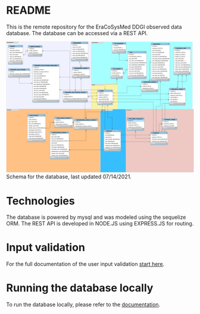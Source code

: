 # README

This is the remote repository for the EraCoSysMed DDGI observed data database.
The database can be accessed via a REST API.

<img src="./schema/database_schema_30_06_2021.svg">
Schema for the database, last updated 07/14/2021.

# Technologies
The database is powered by mysql and was modeled using the sequelize ORM.
The REST API is developed in NODE.JS using EXPRESS.JS for routing. 

# Input validation

For the full documentation of the user input validation [start here](./docs/validation/_profile.md).


# Running the database locally

To run the database locally, please refer to the [documentation](./docs/running_locally/README.md).